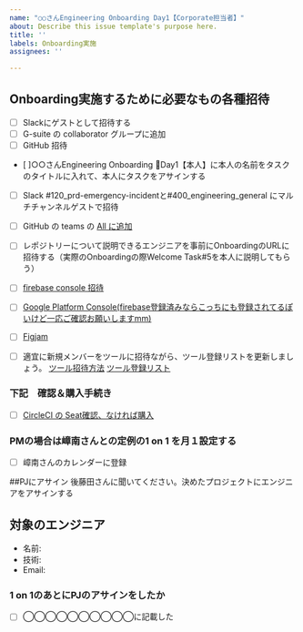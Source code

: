 ```yaml
---
name: "○○さんEngineering Onboarding Day1【Corporate担当者】"
about: Describe this issue template's purpose here.
title: ''
labels: Onboarding実施
assignees: ''

---
```


## Onboarding実施するために必要なもの各種招待
- [ ] Slackにゲストとして招待する
- [ ] G-suite の collaborator グループに追加
- [ ] GitHub 招待
- [ ]○○さんEngineering Onboarding 🎉Day1【本人】に本人の名前をタスクのタイトルに入れて、本人にタスクをアサインする
- [ ] Slack #120_prd-emergency-incidentと#400_engineering_general にマルチチャンネルゲストで招待
- [ ] GitHub の teams の [All に追加](https://github.com/orgs/scheme-verge-inc/teams/all)
- [ ] レポジトリーについて説明できるエンジニアを事前にOnboardingのURLに招待する（実際のOnboardingの際Welcome Task#5を本人に説明してもらう）
- [ ] [firebase console 招待](https://console.firebase.google.com/project/horai-dev-scheme-verge-v2/overview)
- [ ] [Google Platform Console(firebase登録済みならこっちにも登録されてるぽいけど一応ご確認お願いしますmm)](https://console.cloud.google.com/iam-admin/iam?project=horai-dev-scheme-verge-v2)
- [ ] [Figjam](https://www.figma.com/figjam/)
- [ ] 適宜に新規メンバーをツールに招待ながら、ツール登録リストを更新しましょう。
  [ツール招待方法](https://docs.google.com/spreadsheets/d/14HujPUTcXi6i06-aShQcqanV2YQ9fnaOEs09Edm2er8/edit#gid=0)
[ツール登録リスト](https://docs.google.com/spreadsheets/d/1KbjNJk7pkFydtPxXTK7frTJKyRZ8VKl-WUJ1GCnO-Xo/edit#gid=2053879042)


### 下記　確認＆購入手続き
- [ ] [CircleCI の Seat確認、なければ購入](https://app.circleci.com/settings/plan/github/scheme-verge-inc/overview?return-to=https%3A%2F%2Fapp.circleci.com%2Fpipelines%2Fgithub%2Fscheme-verge-inc)

### PMの場合は嶂南さんとの定例の1 on 1 を月１設定する
- [ ] 嶂南さんのカレンダーに登録

##PJにアサイン
後藤田さんに聞いてください。決めたプロジェクトにエンジニアをアサインする
## 対象のエンジニア
- 名前: 
- 技術: 
- Email: 
### 1 on 1のあとにPJのアサインをしたか
- [ ] ◯◯◯◯◯◯◯◯◯◯に記載した
